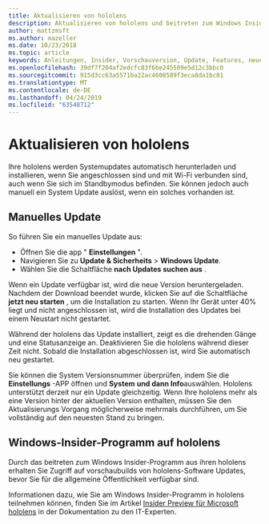```yaml
---
title: Aktualisieren von hololens
description: Aktualisieren von hololens und beitreten zum Windows Insider-Programm für vorschaubuilds.
author: mattzmsft
ms.author: mazeller
ms.date: 10/23/2018
ms.topic: article
keywords: Anleitungen, Insider, Vorschauversion, Update, Features, neue Version
ms.openlocfilehash: 39df7f204af2edcfc83f6be245509e5d12c3bbc0
ms.sourcegitcommit: 915d3cc63a5571ba22ac4608589f3eca8da1bc81
ms.translationtype: MT
ms.contentlocale: de-DE
ms.lasthandoff: 04/24/2019
ms.locfileid: "63548712"
---
```

# <a name="updating-hololens"></a>Aktualisieren von hololens

Ihre hololens werden Systemupdates automatisch herunterladen und installieren, wenn Sie angeschlossen sind und mit Wi-Fi verbunden sind, auch wenn Sie sich im Standbymodus befinden. Sie können jedoch auch manuell ein System Update auslöst, wenn ein solches vorhanden ist.

## <a name="manual-update"></a>Manuelles Update

So führen Sie ein manuelles Update aus:
* Öffnen Sie die app " **Einstellungen** ".
* Navigieren Sie zu **Update & Sicherheits** > **Windows Update**.
* Wählen Sie die Schaltfläche **nach Updates suchen aus** .

Wenn ein Update verfügbar ist, wird die neue Version heruntergeladen. Nachdem der Download beendet wurde, klicken Sie auf die Schaltfläche **jetzt neu starten** , um die Installation zu starten. Wenn Ihr Gerät unter 40% liegt und nicht angeschlossen ist, wird die Installation des Updates bei einem Neustart nicht gestartet.

Während der hololens das Update installiert, zeigt es die drehenden Gänge und eine Statusanzeige an. Deaktivieren Sie die hololens während dieser Zeit nicht. Sobald die Installation abgeschlossen ist, wird Sie automatisch neu gestartet.

Sie können die System Versionsnummer überprüfen, indem Sie die **Einstellungs** -APP öffnen und **System** **und dann Info**auswählen. Hololens unterstützt derzeit nur ein Update gleichzeitig. Wenn Ihre hololens mehr als eine Version hinter der aktuellen Version enthalten, müssen Sie den Aktualisierungs Vorgang möglicherweise mehrmals durchführen, um Sie vollständig auf den neuesten Stand zu bringen.

## <a name="windows-insider-program-on-hololens"></a>Windows-Insider-Programm auf hololens

Durch das beitreten zum Windows Insider-Programm aus ihren hololens erhalten Sie Zugriff auf vorschaubuilds von hololens-Software Updates, bevor Sie für die allgemeine Öffentlichkeit verfügbar sind.

Informationen dazu, wie Sie am Windows Insider-Programm in hololens teilnehmen können, finden Sie im Artikel [Insider Preview für Microsoft hololens](https://docs.microsoft.com/hololens/hololens-insider) in der Dokumentation zu den IT-Experten.
